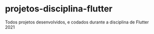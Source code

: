 # projetos-disciplina-flutter
Todos projetos desenvolvidos, e codados durante a disciplina de Flutter 2021
